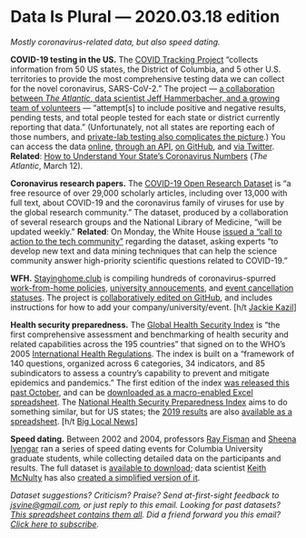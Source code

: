 Data Is Plural — 2020.03.18 edition
===================================

*Mostly coronavirus-related data, but also speed dating.*


__COVID-19 testing in the US.__ The [COVID Tracking Project](https://covidtracking.com/) “collects information from 50 US states, the District of Columbia, and 5 other U.S. territories to provide the most comprehensive testing data we can collect for the novel coronavirus, SARS-CoV-2.” The project — [a collaboration between *The Atlantic*, data scientist Jeff Hammerbacher, and a growing team of volunteers](https://covidtracking.com/about-team/) — “attempt[s] to include positive and negative results, pending tests, and total people tested for each state or district currently reporting that data.” (Unfortunately, not all states are reporting each of those numbers, and [private-lab testing also complicates the picture](https://twitter.com/COVID19Tracking/status/1240017561757962245).) You can access the data [online](https://covidtracking.com/data/), [through an API](https://covidtracking.com/api/), [on GitHub](https://github.com/COVID19Tracking/covid-tracking-data), and [via Twitter](https://twitter.com/COVID19Tracking). __Related__: [How to Understand Your State’s Coronavirus Numbers](https://www.theatlantic.com/technology/archive/2020/03/how-understand-your-states-coronavirus-numbers/607921/) (*The Atlantic*, March 12).


__Coronavirus research papers.__ The [COVID-19 Open Research Dataset](https://pages.semanticscholar.org/coronavirus-research) is “a free resource of over 29,000 scholarly articles, including over 13,000 with full text, about COVID-19 and the coronavirus family of viruses for use by the global research community.” The dataset, produced by a collaboration of several research groups and the National Library of Medicine, “will be updated weekly." __Related__: On Monday, the White House [issued a “call to action to the tech community”](https://www.whitehouse.gov/briefings-statements/call-action-tech-community-new-machine-readable-covid-19-dataset/) regarding the dataset, asking experts “to develop new text and data mining techniques that can help the science community answer high-priority scientific questions related to COVID-19.”


__WFH.__ [Stayinghome.club](https://stayinghome.club/) is compiling hundreds of coronavirus-spurred [work-from-home policies](https://stayinghome.club/companies.html), [university annoucements](https://stayinghome.club/universities.html), and [event cancellation statuses](https://stayinghome.club/events.html). The project is [collaboratively edited on GitHub](https://github.com/phildini/stayinghomeclub), and includes instructions for how to add your company/university/event. [h/t [Jackie Kazil](https://twitter.com/JackieKazil)]


__Health security preparedness.__ The [Global Health Security Index](https://www.ghsindex.org/about/) is “the first comprehensive assessment and benchmarking of health security and related capabilities across the 195 countries” that signed on to the WHO’s 2005 [International Health Regulations](https://www.who.int/ihr/legal_issues/states_parties/en/). The index is built on a “framework of 140 questions, organized across 6 categories, 34 indicators, and 85 subindicators to assess a country’s capability to prevent and mitigate epidemics and pandemics.” The first edition of the index [was released this past October](https://www.ghsindex.org/news/inaugural-global-health-security-index-finds-no-country-is-prepared-for-epidemics-or-pandemics/), and can be [downloaded as a macro-enabled Excel spreadsheet](https://www.ghsindex.org/report-model/). The [National Health Security Preparedness Index](https://nhspi.org/) aims to do something similar, but for US states; the [2019 results](https://nhspi.org/nations-ability-to-manage-health-emergencies-rises/) are also [available as a spreadsheet](https://nhspi.org/tools-resources/2019-release-health-security-data-explorer/nhspi_2019_data_download/). [h/t [Big Local News](https://biglocalnews.org/)]


__Speed dating.__ Between 2002 and 2004, professors [Ray Fisman](https://twitter.com/RFisman) and [Sheena Iyengar](https://www8.gsb.columbia.edu/cbs-directory/detail/ss957) ran a series of speed dating events for Columbia University graduate students, while collecting detailed data on the participants and results. The full dataset is [available to download](https://statmodeling.stat.columbia.edu/2008/01/21/the_speeddating_1/); data scientist [Keith McNulty](https://drkeithmcnulty.com/) has also [created a simplified version of it](https://drkeithmcnulty.com/2020/02/14/what-matters-in-speed-dating/).


*Dataset suggestions? Criticism? Praise? Send at-first-sight feedback to jsvine@gmail.com, or just reply to this email. Looking for past datasets? [This spreadsheet contains them all](https://docs.google.com/spreadsheets/d/1wZhPLMCHKJvwOkP4juclhjFgqIY8fQFMemwKL2c64vk). Did a friend forward you this email? [Click here to subscribe](https://tinyletter.com/data-is-plural).*